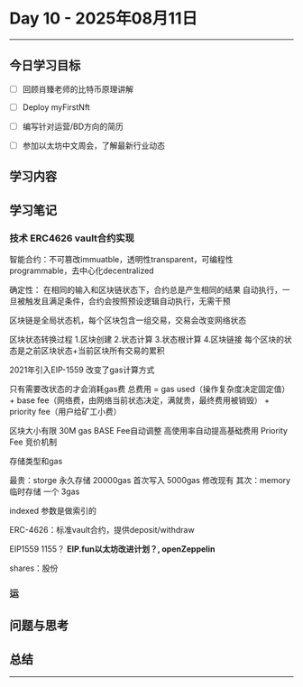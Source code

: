 # Day 10 - 2025年08月11日 

---

## 今日学习目标

- [ ] 回顾肖臻老师的比特币原理讲解
- [ ] Deploy myFirstNft
- [ ] 编写针对运营/BD方向的简历
- [ ] 参加以太坊中文周会，了解最新行业动态



## 学习内容


## 学习笔记

### 技术 ERC4626 vault合约实现

智能合约：不可篡改immuatble，透明性transparent，可编程性programmable，去中心化decentralized

确定性： 在相同的输入和区块链状态下，合约总是产生相同的结果
自动执行，一旦被触发且满足条件，合约会按照预设逻辑自动执行，无需干预

区块链是全局状态机，每个区块包含一组交易，交易会改变网络状态

区块状态转换过程
1.区块创建
2.状态计算
3.状态根计算
4.区块链接
每个区块的状态是之前区块状态+当前区块所有交易的累积

2021年引入EIP-1559 改变了gas计算方式

只有需要改状态的才会消耗gas费
总费用 = gas used（操作复杂度决定固定值） + base fee（网络费，由网络当前状态决定，满就贵，最终费用被销毁） + priority fee（用户给矿工小费）

区块大小有限 30M gas
BASE Fee自动调整 高使用率自动提高基础费用
Priority Fee 竞价机制

存储类型和gas

最贵：storge 永久存储 20000gas 首次写入 5000gas 修改现有
其次：memory 临时存储 一个 3gas

indexed 参数是做索引的

ERC-4626：标准vault合约，提供deposit/withdraw

EIP1559 1155？
**EIP.fun以太坊改进计划？, openZeppelin**

shares：股份

### 运



## 问题与思考


## 总结


---
